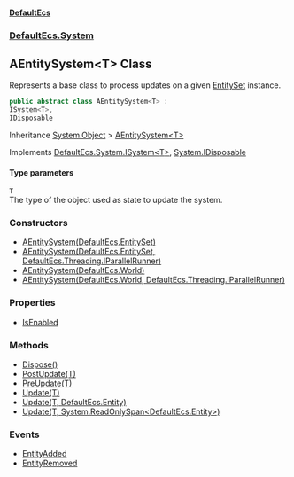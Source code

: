 #### [DefaultEcs](./index.md 'index')
### [DefaultEcs.System](./DefaultEcs-System.md 'DefaultEcs.System')
## AEntitySystem&lt;T&gt; Class
Represents a base class to process updates on a given [EntitySet](./DefaultEcs-EntitySet.md 'DefaultEcs.EntitySet') instance.  
```C#
public abstract class AEntitySystem<T> :
ISystem<T>,
IDisposable
```
Inheritance [System.Object](https://docs.microsoft.com/en-us/dotnet/api/System.Object 'System.Object') &gt; [AEntitySystem&lt;T&gt;](./DefaultEcs-System-AEntitySystem-T-.md 'DefaultEcs.System.AEntitySystem&lt;T&gt;')  

Implements [DefaultEcs.System.ISystem&lt;](./DefaultEcs-System-ISystem-T-.md 'DefaultEcs.System.ISystem&lt;T&gt;')[T](#DefaultEcs-System-AEntitySystem-T--T 'DefaultEcs.System.AEntitySystem&lt;T&gt;.T')[&gt;](./DefaultEcs-System-ISystem-T-.md 'DefaultEcs.System.ISystem&lt;T&gt;'), [System.IDisposable](https://docs.microsoft.com/en-us/dotnet/api/System.IDisposable 'System.IDisposable')  
#### Type parameters
<a name='DefaultEcs-System-AEntitySystem-T--T'></a>
`T`  
The type of the object used as state to update the system.  
  
### Constructors
- [AEntitySystem(DefaultEcs.EntitySet)](./DefaultEcs-System-AEntitySystem-T--AEntitySystem(DefaultEcs-EntitySet).md 'DefaultEcs.System.AEntitySystem&lt;T&gt;.AEntitySystem(DefaultEcs.EntitySet)')
- [AEntitySystem(DefaultEcs.EntitySet, DefaultEcs.Threading.IParallelRunner)](./DefaultEcs-System-AEntitySystem-T--AEntitySystem(DefaultEcs-EntitySet_DefaultEcs-Threading-IParallelRunner).md 'DefaultEcs.System.AEntitySystem&lt;T&gt;.AEntitySystem(DefaultEcs.EntitySet, DefaultEcs.Threading.IParallelRunner)')
- [AEntitySystem(DefaultEcs.World)](./DefaultEcs-System-AEntitySystem-T--AEntitySystem(DefaultEcs-World).md 'DefaultEcs.System.AEntitySystem&lt;T&gt;.AEntitySystem(DefaultEcs.World)')
- [AEntitySystem(DefaultEcs.World, DefaultEcs.Threading.IParallelRunner)](./DefaultEcs-System-AEntitySystem-T--AEntitySystem(DefaultEcs-World_DefaultEcs-Threading-IParallelRunner).md 'DefaultEcs.System.AEntitySystem&lt;T&gt;.AEntitySystem(DefaultEcs.World, DefaultEcs.Threading.IParallelRunner)')
### Properties
- [IsEnabled](./DefaultEcs-System-AEntitySystem-T--IsEnabled.md 'DefaultEcs.System.AEntitySystem&lt;T&gt;.IsEnabled')
### Methods
- [Dispose()](./DefaultEcs-System-AEntitySystem-T--Dispose().md 'DefaultEcs.System.AEntitySystem&lt;T&gt;.Dispose()')
- [PostUpdate(T)](./DefaultEcs-System-AEntitySystem-T--PostUpdate(T).md 'DefaultEcs.System.AEntitySystem&lt;T&gt;.PostUpdate(T)')
- [PreUpdate(T)](./DefaultEcs-System-AEntitySystem-T--PreUpdate(T).md 'DefaultEcs.System.AEntitySystem&lt;T&gt;.PreUpdate(T)')
- [Update(T)](./DefaultEcs-System-AEntitySystem-T--Update(T).md 'DefaultEcs.System.AEntitySystem&lt;T&gt;.Update(T)')
- [Update(T, DefaultEcs.Entity)](./DefaultEcs-System-AEntitySystem-T--Update(T_DefaultEcs-Entity).md 'DefaultEcs.System.AEntitySystem&lt;T&gt;.Update(T, DefaultEcs.Entity)')
- [Update(T, System.ReadOnlySpan&lt;DefaultEcs.Entity&gt;)](./DefaultEcs-System-AEntitySystem-T--Update(T_System-ReadOnlySpan-DefaultEcs-Entity-).md 'DefaultEcs.System.AEntitySystem&lt;T&gt;.Update(T, System.ReadOnlySpan&lt;DefaultEcs.Entity&gt;)')
### Events
- [EntityAdded](./DefaultEcs-System-AEntitySystem-T--EntityAdded.md 'DefaultEcs.System.AEntitySystem&lt;T&gt;.EntityAdded')
- [EntityRemoved](./DefaultEcs-System-AEntitySystem-T--EntityRemoved.md 'DefaultEcs.System.AEntitySystem&lt;T&gt;.EntityRemoved')
